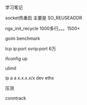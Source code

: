 学习笔记


socket热重启 主要是 SO_REUSEADDR

ngx_init_recycle 1000多行。。。1500+

goim benchmark

tcp ip:port svrip:port 6万

ifconfig up

ulimit 

ip a a x.x.x.x/x dev ethx

压测

conntrack

